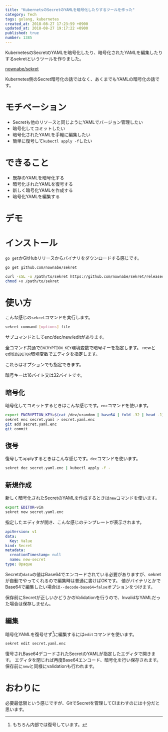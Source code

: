 ```yaml
---
title: "KubernetsのSecretのYAMLを暗号化したりするツールを作った"
category: Tech
tags: golang, kubernetes
created_at: 2018-08-27 17:23:59 +0900
updated_at: 2018-08-27 19:17:22 +0900
published: true
number: 1385
---
```


KubernetesのSecretのYAMLを暗号化したり、暗号化されたYAMLを編集したりするsekretというツールを作りました。

[nownabe/sekret](https://github.com/nownabe/sekret)

Kubernetes側のSecret暗号化の話ではなく、あくまでもYAMLの暗号化の話です。

# モチベーション

* Secretも他のリソースと同じようにYAMLでバージョン管理したい
* 暗号化してコミットしたい
* 暗号化されたYAMLを手軽に編集したい
* 簡単に復号して`kubectl apply -f`したい

# できること

* 既存のYAMLを暗号化する
* 暗号化されたYAMLを復号する
* 新しく暗号化YAMLを作成する
* 暗号化YAMLを編集する

# デモ

<script src="https://asciinema.org/a/MyvxqcN0oMbmGc8xAaJh4U2Fz.js" id="asciicast-MyvxqcN0oMbmGc8xAaJh4U2Fz" async></script>

# インストール

`go get`かGitHubリリースからバイナリをダウンロードする感じです。

```bash
go get github.com/nownabe/sekret
```

```bash
curl -sSL -o /path/to/sekret https://github.com/nownabe/sekret/releases/download/v1.1.0/sekret_linux_amd64
chmod +x /path/to/sekret
```

# 使い方

こんな感じの`sekret`コマンドを実行します。

```bash
sekret command [options] file
```

サブコマンドとしてenc/dec/new/editがあります。

全コマンド共通で`ENCRYPTION_KEY`環境変数で暗号キーを指定します。
newとeditは`EDITOR`環境変数でエディタを指定します。

これらはオプションでも指定できます。

暗号キーは16バイト又は32バイトです。

## 暗号化

暗号化してコミットするときはこんな感じです。`enc`コマンドを使います。

```bash
export ENCRYPTION_KEY=$(cat /dev/urandom | base64 | fold -32 | head -1)
sekret enc secret.yaml > secret.yaml.enc
git add secret.yaml.enc
git commit
```

## 復号

復号してapplyするときはこんな感じです。`dec`コマンドを使います。

```bash
sekret dec secret.yaml.enc | kubectl apply -f -
```

## 新規作成

新しく暗号化されたSecretのYAMLを作成するときは`new`コマンドを使います。

```bash
export EDITOR=vim
sekret new secret.yaml.enc
```

指定したエディタが開き、こんな感じのテンプレートが表示されます。

```yaml
apiVersion: v1                                                                                                                                                                                                                                                        
data:                                                                                                                                                                                                                                                                 
  Key: Value                                                                                                                                                                                                                                                          
kind: Secret                                                                                                                                                                                                                                                          
metadata:                                                                                                                                                                                                                                                             
  creationTimestamp: null                                                                                                                                                                                                                                             
  name: new-secret                                                                                                                                                                                                                                                    
type: Opaque
```

Secretの`data`の値はBase64でエンコードされている必要がありますが、sekretが自動でやってくれるので編集時は普通に書けばOKです。
値がバイナリとかでBase64で編集したい場合は`--decode-base64=false`オプションをつけます。

保存前にSecretが正しいかどうかのValidationを行うので、InvalidなYAMLだった場合は保存しません。

## 編集

暗号化YAMLを復号せず[^1]に編集するには`edit`コマンドを使います。

```bash
sekret edit secret.yaml.enc
```

復号されBase64デコードされたSecretのYAMLが指定したエディタで開きます。
エディタを閉じれば再度Base64エンコード、暗号化を行い保存されます。
保存前に`new`と同様にvalidationも行われます。

[^1]: もちろん内部では復号しています。

# おわりに

必要最低限という感じですが、GitでSecretを管理してCIまわすのには十分だと思います。
